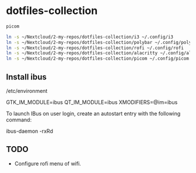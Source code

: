 # dotfiles-collection

```bash
picom
```

```bash
ln -s ~/Nextcloud/2-my-repos/dotfiles-collection/i3 ~/.config/i3
ln -s ~/Nextcloud/2-my-repos/dotfiles-collection/polybar ~/.config/polybar
ln -s ~/Nextcloud/2-my-repos/dotfiles-collection/rofi ~/.config/rofi
ln -s ~/Nextcloud/2-my-repos/dotfiles-collection/alacritty ~/.config/alacritty
ln -s ~/Nextcloud/2-my-repos/dotfiles-collection/picom ~/.config/picom
```


## Install ibus

/etc/environment

GTK_IM_MODULE=ibus
QT_IM_MODULE=ibus
XMODIFIERS=@im=ibus

To launch IBus on user login, create an autostart entry with the following command:

ibus-daemon -rxRd


## TODO

- Configure rofi menu of wifi.
